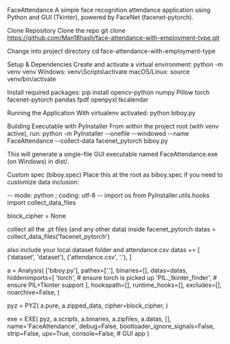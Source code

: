 FaceAttendance
A simple face recognition attendance application using Python and GUI (Tkinter), powered by FaceNet (facenet-pytorch).

Clone Repository
Clone the repo
git clone https://github.com/Man18hash/face-attendance-with-employment-type.git

Change into project directory
cd face-attendance-with-employment-type

Setup & Dependencies
Create and activate a virtual environment:
python -m venv venv
Windows: venv\Scripts\activate
macOS/Linux: source venv/bin/activate

Install required packages:
pip install opencv-python numpy Pillow torch facenet-pytorch pandas fpdf openpyxl tkcalendar

Running the Application
With virtualenv activated:
python biboy.py

Building Executable with PyInstaller
From within the project root (with venv active), run:
python -m PyInstaller --onefile --windowed --name FaceAttendance --collect-data facenet_pytorch biboy.py

This will generate a single-file GUI executable named FaceAttendance.exe (on Windows) in dist/.

Custom spec (biboy.spec)
Place this at the root as biboy.spec if you need to customize data inclusion:

-- mode: python ; coding: utf-8 --
import os
from PyInstaller.utils.hooks import collect_data_files

block_cipher = None

collect all the .pt files (and any other data) inside facenet_pytorch
datas = collect_data_files('facenet_pytorch')

also include your local dataset folder and attendance.csv
datas += [
('dataset', 'dataset'),
('attendance.csv', '.'),
]

a = Analysis(
['biboy.py'],
pathex=['.'],
binaries=[],
datas=datas,
hiddenimports=[
'torch', # ensure torch is picked up
'PIL._tkinter_finder', # ensure PIL+Tkinter support
],
hookspath=[],
runtime_hooks=[],
excludes=[],
noarchive=False,
)

pyz = PYZ(
a.pure,
a.zipped_data,
cipher=block_cipher,
)

exe = EXE(
pyz,
a.scripts,
a.binaries,
a.zipfiles,
a.datas,
[],
name='FaceAttendance',
debug=False,
bootloader_ignore_signals=False,
strip=False,
upx=True,
console=False, # GUI app
)
